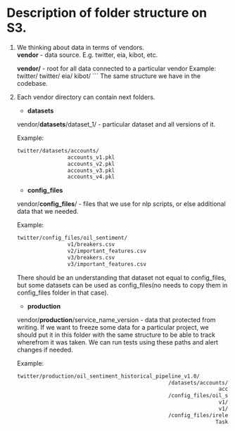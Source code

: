 # Description of folder structure on S3.

1. We thinking about data in terms of vendors.  
   **vendor** - data source. E.g. twitter, eia, kibot, etc.
   
   **vendor/** - root for all data connected to a particular vendor
    Example:
        twitter/
    twitter/
        eia/
        kibot/
        ```
    The same structure we have in the codebase.
2. Each vendor directory can contain next folders.
    - **datasets**
  
    vendor/**datasets**/dataset_1/ - particular dataset and all versions of it.

    Example: 
    ```bash
    twitter/datasets/accounts/
                    accounts_v1.pkl
                    accounts_v2.pkl
                    accounts_v3.pkl
                    accounts_v4.pkl      
    ```
    
    - **config_files**
    
    vendor/**config_files**/ - files that we use for nlp scripts, or else 
    additional data that we needed.
    
    Example:
    ```bash
    twitter/config_files/oil_sentiment/
                    v1/breakers.csv
                    v2/important_features.csv
                    v3/breakers.csv
                    v3/important_features.csv
    ```
     There should be an understanding that dataset not equal to config_files,
      but some datasets can be used as config_files(no needs to copy them in
      config_files folder in that case).
    
    - **production**
    
    vendor/**production**/service_name_version - data that protected from 
    writing. If we want to freeze some data for a particular project, we should
    put it in this folder with the same structure to be able to track wherefrom
    it was taken. We can run tests using these paths and alert changes if needed.
    
    Example:
    ```bash
    twitter/production/oil_sentiment_historical_pipeline_v1.0/
                                                    /datasets/accounts/
                                                                    accounts_v4.pkl
                                                    /config_files/oil_sentiment/
                                                                    v1/breakers.csv
                                                                    v1/important_features.csv
                                                    /config_files/irelevance_model/
                                                                   Task134_CatBoost_irrelevance_classifier_20190709.pkl
    ```
